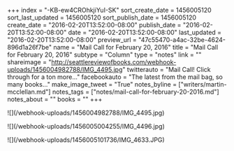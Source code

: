 +++
index = "-KB-ew4CROhkjiYuI-SK"
sort_create_date = 1456005120
sort_last_updated = 1456005120
sort_publish_date = 1456005120
create_date = "2016-02-20T13:52:00-08:00"
publish_date = "2016-02-20T13:52:00-08:00"
date = "2016-02-20T13:52:00-08:00"
last_updated = "2016-02-20T13:52:00-08:00"
preview_url = "47c55470-a4ac-32be-4624-896d1a26f7be"
name = "Mail Call for February 20, 2016"
title = "Mail Call for February 20, 2016"
subtype = "Column"
type = "notes"
link = ""
shareimage = "http://seattlereviewofbooks.com/webhook-uploads/1456004982788/IMG_4495.jpg"
twitterauto = "Mail Call! Click through for a ton more..."
facebookauto = "The latest from the mail bag, so many books..."
make_image_tweet = "True"
notes_byline = ["writers/martin-mcclellan.md"]
notes_tags = ["notes/mail-call-for-february-20-2016.md"]
notes_about = ""
books = ""
+++
<p class="image">![](/webhook-uploads/1456004982788/IMG_4495.jpg)</p>

<p class="image">![](/webhook-uploads/1456005004255/IMG_4496.jpg)</p>

<p class="image">![](/webhook-uploads/1456005101736/IMG_4633.JPG)</p>